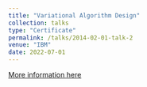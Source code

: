 ```yaml
---
title: "Variational Algorithm Design"
collection: talks
type: "Certificate"
permalink: /talks/2014-02-01-talk-2
venue: "IBM"
date: 2022-07-01
---
```


[More information here](https://www.credly.com/badges/9a86903e-5b2c-485c-8074-abe351a7e586/linked_in_profile)